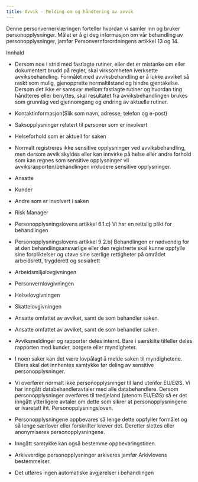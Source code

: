 ```yaml
---
title: Avvik - Melding om og håndtering av avvik
---
```



  

Denne personvernerklæringen forteller hvordan vi samler inn og bruker personopplysninger. Målet er å gi deg informasjon om vår behandling av personopplysninger, jamfør Personvernforordningens artikkel 13 og 14.

  

Innhald

*   Dersom noe i strid med fastlagte rutiner, eller det er mistanke om eller dokumentert brudd på regler, skal virksomheten iverksette avviksbehandling. Formålet med avviksbehandling er å lukke avviket så raskt som mulig, gjenopprette normaltilstand og hindre gjentakelse. Dersom det ikke er samsvar mellom fastlagte rutiner og hvordan ting håndteres eller benyttes, skal resultatet fra avviksbehandlingen brukes som grunnlag ved gjennomgang og endring av aktuelle rutiner.  
    
*   Kontaktinformasjon(Slik som navn, adresse, telefon og e-post)  
    
*   Saksopplysninger relatert til personer som er involvert  
    
*   Helseforhold som er aktuell for saken  
    
*   Normalt registreres ikke sensitive opplysninger ved avviksbehandling, men dersom avvik skyldes eller kan innvirke på helse eller andre forhold som kan regnes som sensitive opplysninger vil avviksrapporten/behandlingen inkludere sensitive opplysninger.  
    
*   Ansatte  
    
*   Kunder  
    
*   Andre som er involvert i saken  
    
*   Risk Manager  
    
*   Personopplysningslovens artikkel 6.1.c) Vi har en rettslig plikt for behandlingen  
    
*   Personopplysningslovens artikkel 9.2.b) Behandlingen er nødvendig for at den behandlingsansvarlige eller den registrerte skal kunne oppfylle sine forpliktelser og utøve sine særlige rettigheter på området arbeidsrett, trygderett og sosialrett  
    
*   Arbeidsmiljølovgivningen  
    
*   Personvernlovgivningen  
    
*   Helselovgivningen  
    
*   Skattelovgivningen  
    
*   Ansatte omfattet av avviket, samt de som behandler saken.  
    
*   Ansatte omfattet av avviket, samt de som behandler saken.  
    
*   Avviksmeldinger og rapporter deles internt. Bare i særskilte tilfeller deles rapporten med kunder, borgere eller myndigheter.  
    
*   I noen saker kan det være lovpålagt å melde saken til myndighetene. Ellers skal det innhentes samtykke før deling av sensitive personopplysninger.  
    
*   Vi overfører normalt ikke personopplysninger til land utenfor EU/EØS. Vi har inngått databehandleravtaler med alle databehandlere. Dersom personopplysninger overføres til tredjeland (utenom EU/EØS) så er det inngått ytterligere avtaler om dette som sikrer at personopplysningene er ivaretatt iht. Personopplysningsloven.  
    
*   Personopplysningene oppbevares så lenge dette oppfyller formålet og så lenge særlover eller forskrifter krever det. Deretter slettes eller anonymiseres personopplysningene.  
    
*   Inngått samtykke kan også bestemme oppbevaringstiden.  
    
*   Arkivverdige personopplysninger arkiveres jamfør Arkivlovens bestemmelser.  
    
*   Det utføres ingen automatiske avgjørelser i behandlingen